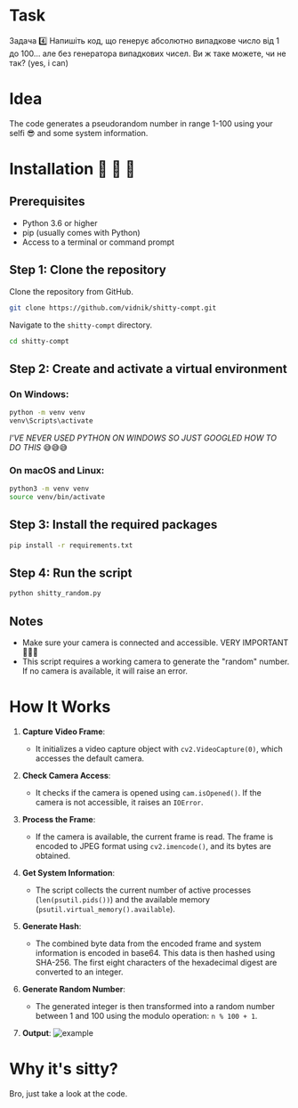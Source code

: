 # Task
Задача 4️⃣
Напишіть код, що генерує абсолютно випадкове число від 1 до 100… але без генератора випадкових чисел. Ви ж таке можете, чи не так? (yes, i can)

# Idea
The code generates a pseudorandom number in range 1-100 using your selfi 😎 and some system information.  

# Installation 💩 💩 💩 

## Prerequisites

- Python 3.6 or higher
- pip (usually comes with Python)
- Access to a terminal or command prompt

## Step 1: Clone the repository

Clone the repository from GitHub.

```bash
git clone https://github.com/vidnik/shitty-compt.git
```
Navigate to the `shitty-compt` directory.
```bash
cd shitty-compt
```

## Step 2: Create and activate a virtual environment

### On Windows:
```bash
python -m venv venv
venv\Scripts\activate
```
*I\'VE NEVER USED PYTHON ON WINDOWS SO JUST GOOGLED HOW TO DO THIS* 😅😅😅

### On macOS and Linux:
```bash
python3 -m venv venv
source venv/bin/activate
```

## Step 3: Install the required packages

```bash
pip install -r requirements.txt
```

## Step 4: Run the script

```bash
python shitty_random.py
```

## Notes

- Make sure your camera is connected and accessible. VERY IMPORTANT 🙏🙏🙏
- This script requires a working camera to generate the "random" number. If no camera is available, it will raise an error.

# How It Works

1. **Capture Video Frame**:
   - It initializes a video capture object with `cv2.VideoCapture(0)`, which accesses the default camera. 

2. **Check Camera Access**:
   - It checks if the camera is opened using `cam.isOpened()`. If the camera is not accessible, it raises an `IOError`.

3. **Process the Frame**:
   - If the camera is available, the current frame is read. The frame is encoded to JPEG format using `cv2.imencode()`, and its bytes are obtained.

4. **Get System Information**:
   - The script collects the current number of active processes (`len(psutil.pids())`) and the available memory (`psutil.virtual_memory().available`).

5. **Generate Hash**:
   - The combined byte data from the encoded frame and system information is encoded in base64. This data is then hashed using SHA-256. The first eight characters of the hexadecimal digest are converted to an integer.

6. **Generate Random Number**:
   - The generated integer is then transformed into a random number between 1 and 100 using the modulo operation: `n % 100 + 1`.

7. **Output**:
   ![example](https://github.com/user-attachments/assets/54baecab-a279-4137-89b9-a7a029f51690)

   


# Why it's sitty?
Bro, just take a look at the code.
